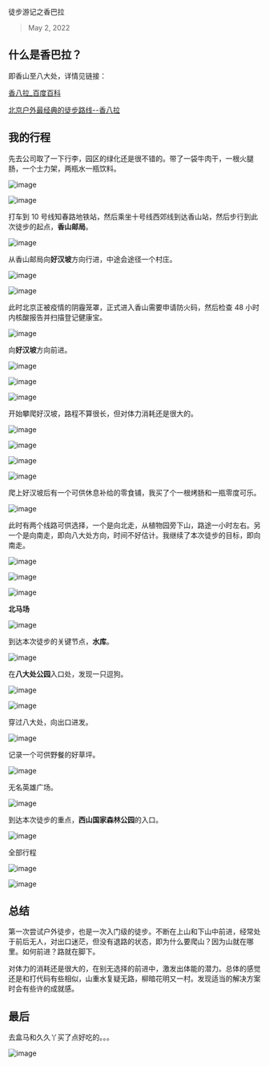 徒步游记之香巴拉

> May 2, 2022

## 什么是香巴拉？

即香山至八大处，详情见链接：

[香八拉\_百度百科](https://baike.baidu.com/item/%E9%A6%99%E5%85%AB%E6%8B%89/2669699?fr=aladdin)

[北京户外最经典的徒步路线--香八拉](https://zhuanlan.zhihu.com/p/50388215)

## 我的行程

先去公司取了一下行李，园区的绿化还是很不错的。带了一袋牛肉干，一根火腿肠，一个士力架，两瓶水一瓶饮料。

![image](https://user-images.githubusercontent.com/33340988/193032327-32b8f5f4-c3f8-4f6a-b115-6a5268c22b41.png)

![image](https://user-images.githubusercontent.com/33340988/193032397-ca934d5b-bdcd-4cfb-bcc3-aac8c1761b35.png)

打车到 10 号线知春路地铁站，然后乘坐十号线西郊线到达香山站，然后步行到此次徒步的起点，**香山邮局**。

![image](https://user-images.githubusercontent.com/33340988/193032465-8cdb00c8-db4d-42f3-9e5c-049d9fe63110.png)

从香山邮局向**好汉坡**方向行进，中途会途径一个村庄。

![image](https://user-images.githubusercontent.com/33340988/193032547-89b8f3c1-83f8-423b-8c3b-31e667234784.png)

![image](https://user-images.githubusercontent.com/33340988/193032589-225d4220-1879-4042-8537-bfb036d23b78.png)

此时北京正被疫情的阴霾笼罩，正式进入香山需要申请防火码，然后检查 48 小时内核酸报告并扫描登记健康宝。

![image](https://user-images.githubusercontent.com/33340988/193032744-2f7276bc-7571-4069-9496-3fd0961c1cb6.png)

向**好汉坡**方向前进。

![image](https://user-images.githubusercontent.com/33340988/193032807-580250bd-cee4-485d-93a2-e467590a517e.png)

![image](https://user-images.githubusercontent.com/33340988/193032855-8363304f-2a88-4181-9ddc-806ce24750a3.png)

![image](https://user-images.githubusercontent.com/33340988/193032910-af941382-13ff-4da9-a26c-f08a75eeffa4.png)

开始攀爬好汉坡，路程不算很长，但对体力消耗还是很大的。

![image](https://user-images.githubusercontent.com/33340988/193033012-4353124a-3b5d-405a-a86b-f51939567869.png)

![image](https://user-images.githubusercontent.com/33340988/193033363-3818d3e7-65f0-43d3-83e4-73cec870b044.png)

![image](https://user-images.githubusercontent.com/33340988/193033494-40440ba1-000e-4fdf-99c8-ea89bcf993c6.png)

![image](https://user-images.githubusercontent.com/33340988/193033541-eb65b85a-315d-46da-b1a5-19f7622ed6a6.png)

爬上好汉坡后有一个可供休息补给的零食铺，我买了个一根烤肠和一瓶零度可乐。

![image](https://user-images.githubusercontent.com/33340988/193033701-f8a1b04d-c1b3-43b1-90d8-af7f8be857a1.png)

此时有两个线路可供选择，一个是向北走，从植物园旁下山，路途一小时左右。另一个是向南走，即向八大处方向，时间不好估计。我继续了本次徒步的目标，即向南走。

![image](https://user-images.githubusercontent.com/33340988/193033723-10577635-d64d-4639-b172-e83ed7065a64.png)

![image](https://user-images.githubusercontent.com/33340988/193033750-2001a7c8-4753-40c2-aa04-c7362898e5c5.png)

![image](https://user-images.githubusercontent.com/33340988/193033770-bf39d88f-9aae-47d0-be17-d02ce63ad392.png)

**北马场**

![image](https://user-images.githubusercontent.com/33340988/193033798-80a1f2bd-827a-4435-a09c-7bccd24fb1ca.png)

到达本次徒步的关键节点，**水库**。

![image](https://user-images.githubusercontent.com/33340988/193033821-33c92e1f-e1b9-4e6b-a9f6-1ae686f06b62.png)

在**八大处公园**入口处，发现一只逗狗。

![image](https://user-images.githubusercontent.com/33340988/193033850-31950feb-15c2-4741-920f-f5a85849eed9.png)

![image](https://user-images.githubusercontent.com/33340988/193033897-e5c0523d-9ac1-4e94-94d2-2a2f2dbad470.png)

穿过八大处，向出口进发。

![image](https://user-images.githubusercontent.com/33340988/193033949-c8ffed5b-aca7-4538-9939-6b4b9070f1e9.png)

记录一个可供野餐的好草坪。

![image](https://user-images.githubusercontent.com/33340988/193034013-49f354e6-da2a-41be-bc31-005bdb5dcee3.png)

无名英雄广场。

![image](https://user-images.githubusercontent.com/33340988/193034137-2596dabb-f9bf-4672-aef1-09666279e1a9.png)

到达本次徒步的重点，**西山国家森林公园**的入口。

![image](https://user-images.githubusercontent.com/33340988/193034170-9ce0b3b2-23d0-430d-a6f9-6d5b713aecdd.png)

全部行程

![image](https://user-images.githubusercontent.com/33340988/193034197-b0b4abf3-6074-4f15-b909-727aa0a3eb3a.png)

![image](https://user-images.githubusercontent.com/33340988/193034213-0ef24024-2db0-432d-909e-187302fbafbc.png)

## 总结

第一次尝试户外徒步，也是一次入门级的徒步。不断在上山和下山中前进，经常处于前后无人，对出口迷茫，但没有退路的状态，即为什么要爬山？因为山就在哪里。如何前进？路就在脚下。

对体力的消耗还是很大的，在别无选择的前进中，激发出体能的潜力。总体的感觉还是和打代码有些相似，山重水复疑无路，柳暗花明又一村。发现适当的解决方案时会有些许的成就感。

## 最后

去盒马和久久丫买了点好吃的。。。

![image](https://user-images.githubusercontent.com/33340988/193034265-9786a218-0585-4ce2-be09-0b4e94f88de4.png)
